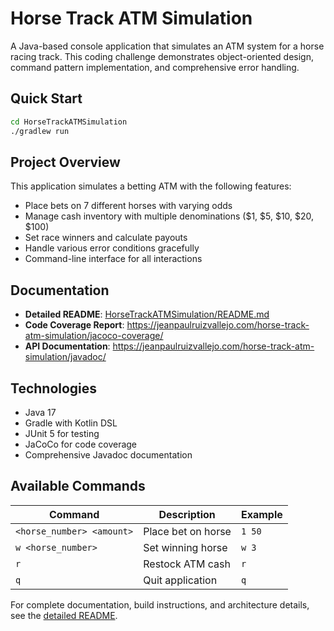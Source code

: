 # Horse Track ATM Simulation

A Java-based console application that simulates an ATM system for a horse racing track. This coding challenge demonstrates object-oriented design, command pattern implementation, and comprehensive error handling.

## Quick Start

```bash
cd HorseTrackATMSimulation
./gradlew run
```

## Project Overview

This application simulates a betting ATM with the following features:
- Place bets on 7 different horses with varying odds
- Manage cash inventory with multiple denominations ($1, $5, $10, $20, $100)
- Set race winners and calculate payouts
- Handle various error conditions gracefully
- Command-line interface for all interactions

## Documentation

- **Detailed README**: [HorseTrackATMSimulation/README.md](HorseTrackATMSimulation/README.md)
- **Code Coverage Report**: https://jeanpaulruizvallejo.com/horse-track-atm-simulation/jacoco-coverage/
- **API Documentation**: https://jeanpaulruizvallejo.com/horse-track-atm-simulation/javadoc/

## Technologies

- Java 17
- Gradle with Kotlin DSL
- JUnit 5 for testing
- JaCoCo for code coverage
- Comprehensive Javadoc documentation

## Available Commands

| Command | Description | Example |
|---------|-------------|---------|
| `<horse_number> <amount>` | Place bet on horse | `1 50` |
| `w <horse_number>` | Set winning horse | `w 3` |
| `r` | Restock ATM cash | `r` |
| `q` | Quit application | `q` |

For complete documentation, build instructions, and architecture details, see the [detailed README](HorseTrackATMSimulation/README.md).

